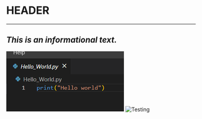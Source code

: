 # HEADER
---
***This is an informational text.***
---
![Hello World](Pictures/HelloWorld.png)
![Testing](Pictures/Testing.png)